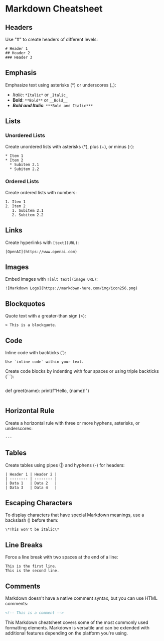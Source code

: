 # Markdown Cheatsheet

## Headers

Use "#" to create headers of different levels:

```
# Header 1
## Header 2
### Header 3
```

## Emphasis

Emphasize text using asterisks (*) or underscores (_):

- *Italic*: `*Italic*` or `_Italic_`
- **Bold**: `**Bold**` or `__Bold__`
- ***Bold and Italic***: `***Bold and Italic***`

## Lists

### Unordered Lists

Create unordered lists with asterisks (*), plus (+), or minus (-):

```
* Item 1
* Item 2
  * Subitem 2.1
  * Subitem 2.2
```

### Ordered Lists

Create ordered lists with numbers:

```
1. Item 1
2. Item 2
   1. Subitem 2.1
   2. Subitem 2.2
```

## Links

Create hyperlinks with `[text](URL)`:

```
[OpenAI](https://www.openai.com)
```

## Images

Embed images with `![alt text](image URL)`:

```
![Markdown Logo](https://markdown-here.com/img/icon256.png)
```

## Blockquotes

Quote text with a greater-than sign (>):

```
> This is a blockquote.
```

## Code

Inline code with backticks (`):

```
Use `inline code` within your text.
```

Create code blocks by indenting with four spaces or using triple backticks (```):
``` 

``` 
def greet(name):
    print(f"Hello, {name}!")
``` 

```

## Horizontal Rule

Create a horizontal rule with three or more hyphens, asterisks, or underscores:

```
---
```

## Tables

Create tables using pipes (|) and hyphens (-) for headers:

```
| Header 1 | Header 2 |
| -------- | -------- |
| Data 1   | Data 2   |
| Data 3   | Data 4   |
```

## Escaping Characters

To display characters that have special Markdown meanings, use a backslash (\) before them:

```
\*This won't be italic\*
```

## Line Breaks

Force a line break with two spaces at the end of a line:

```
This is the first line.  
This is the second line.
```

## Comments

Markdown doesn't have a native comment syntax, but you can use HTML comments:

```html
<!-- This is a comment -->
```

This Markdown cheatsheet covers some of the most commonly used formatting elements. Markdown is versatile and can be extended with additional features depending on the platform you're using.
